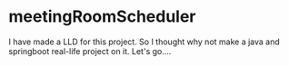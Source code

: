 # meetingRoomScheduler
I have made a LLD for this project. So I thought why not make a java and springboot real-life project on it. Let's go....

